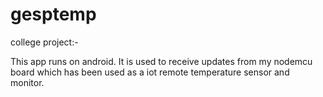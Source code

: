 # gesptemp
college project:-

This app runs on android. It is used to receive updates from my nodemcu board which has been used as a iot remote temperature sensor and monitor.
